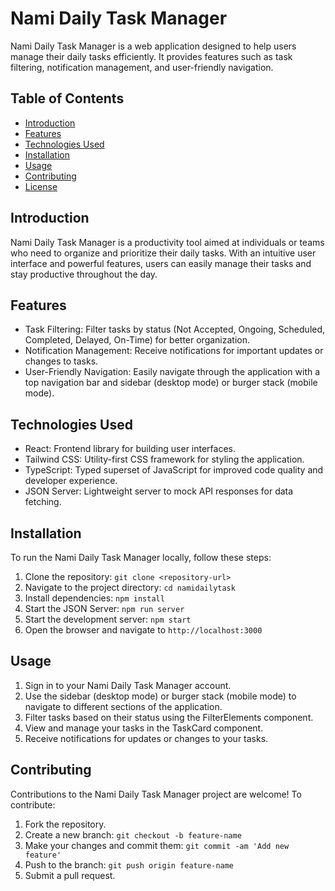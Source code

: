 # Nami Daily Task Manager

Nami Daily Task Manager is a web application designed to help users manage their daily tasks efficiently. It provides features such as task filtering, notification management, and user-friendly navigation.

## Table of Contents

- [Introduction](#introduction)
- [Features](#features)
- [Technologies Used](#technologies-used)
- [Installation](#installation)
- [Usage](#usage)
- [Contributing](#contributing)
- [License](#license)

## Introduction

Nami Daily Task Manager is a productivity tool aimed at individuals or teams who need to organize and prioritize their daily tasks. With an intuitive user interface and powerful features, users can easily manage their tasks and stay productive throughout the day.

## Features

- Task Filtering: Filter tasks by status (Not Accepted, Ongoing, Scheduled, Completed, Delayed, On-Time) for better organization.
- Notification Management: Receive notifications for important updates or changes to tasks.
- User-Friendly Navigation: Easily navigate through the application with a top navigation bar and sidebar (desktop mode) or burger stack (mobile mode).

## Technologies Used

- React: Frontend library for building user interfaces.
- Tailwind CSS: Utility-first CSS framework for styling the application.
- TypeScript: Typed superset of JavaScript for improved code quality and developer experience.
- JSON Server: Lightweight server to mock API responses for data fetching.

## Installation

To run the Nami Daily Task Manager locally, follow these steps:

1. Clone the repository: `git clone <repository-url>`
2. Navigate to the project directory: `cd namidailytask`
3. Install dependencies: `npm install`
4. Start the JSON Server: `npm run server`
5. Start the development server: `npm start`
6. Open the browser and navigate to `http://localhost:3000`

## Usage

1. Sign in to your Nami Daily Task Manager account.
2. Use the sidebar (desktop mode) or burger stack (mobile mode) to navigate to different sections of the application.
3. Filter tasks based on their status using the FilterElements component.
4. View and manage your tasks in the TaskCard component.
5. Receive notifications for updates or changes to your tasks.

## Contributing

Contributions to the Nami Daily Task Manager project are welcome! To contribute:

1. Fork the repository.
2. Create a new branch: `git checkout -b feature-name`
3. Make your changes and commit them: `git commit -am 'Add new feature'`
4. Push to the branch: `git push origin feature-name`
5. Submit a pull request.

